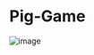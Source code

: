 # Pig-Game

![image](https://user-images.githubusercontent.com/81677957/153725257-2298456b-48a1-449e-9eb3-3c04527ea9c9.png)
